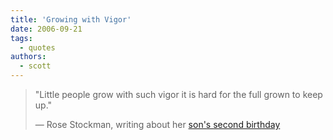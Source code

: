 ```yaml
---
title: 'Growing with Vigor'
date: 2006-09-21
tags:
  - quotes
authors:
  - scott
---
```


> "Little people grow with such vigor it is hard for the full grown to keep up."
>
> — Rose Stockman, writing about her [son's second birthday](http://monkey.spaceninja.com/2006/09/two-blue-candles-birthday-cake/)
